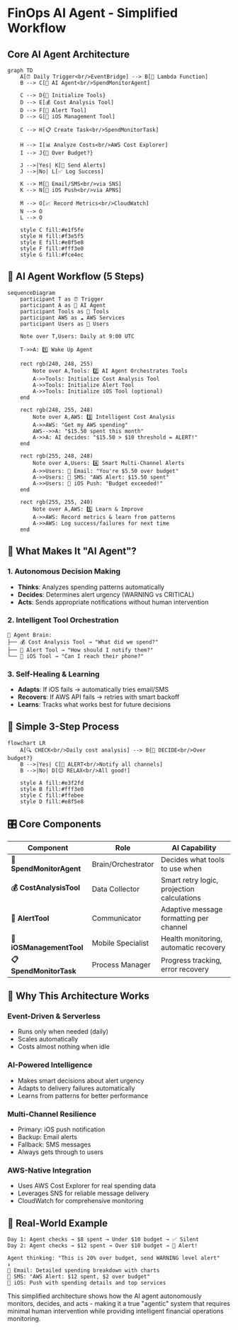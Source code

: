 # FinOps AI Agent - Simplified Workflow

## Core AI Agent Architecture

```mermaid
graph TD
    A[⏰ Daily Trigger<br/>EventBridge] --> B[🚀 Lambda Function]
    B --> C[🤖 AI Agent<br/>SpendMonitorAgent]

    C --> D{🔧 Initialize Tools}
    D --> E[💰 Cost Analysis Tool]
    D --> F[📢 Alert Tool]
    D --> G[📱 iOS Management Tool]

    C --> H[📋 Create Task<br/>SpendMonitorTask]

    H --> I[📊 Analyze Costs<br/>AWS Cost Explorer]
    I --> J{💸 Over Budget?}

    J -->|Yes| K[🚨 Send Alerts]
    J -->|No| L[✅ Log Success]

    K --> M[📧 Email/SMS<br/>via SNS]
    K --> N[📱 iOS Push<br/>via APNS]

    M --> O[📈 Record Metrics<br/>CloudWatch]
    N --> O
    L --> O

    style C fill:#e1f5fe
    style H fill:#f3e5f5
    style E fill:#e8f5e8
    style F fill:#fff3e0
    style G fill:#fce4ec
```

## 🤖 AI Agent Workflow (5 Steps)

```mermaid
sequenceDiagram
    participant T as ⏰ Trigger
    participant A as 🤖 AI Agent
    participant Tools as 🔧 Tools
    participant AWS as ☁️ AWS Services
    participant Users as 👥 Users

    Note over T,Users: Daily at 9:00 UTC

    T->>A: 1️⃣ Wake Up Agent

    rect rgb(240, 248, 255)
        Note over A,Tools: 2️⃣ AI Agent Orchestrates Tools
        A->>Tools: Initialize Cost Analysis Tool
        A->>Tools: Initialize Alert Tool
        A->>Tools: Initialize iOS Tool (optional)
    end

    rect rgb(248, 255, 248)
        Note over A,AWS: 3️⃣ Intelligent Cost Analysis
        A->>AWS: "Get my AWS spending"
        AWS-->>A: "$15.50 spent this month"
        A->>A: AI decides: "$15.50 > $10 threshold = ALERT!"
    end

    rect rgb(255, 248, 248)
        Note over A,Users: 4️⃣ Smart Multi-Channel Alerts
        A->>Users: 📧 Email: "You're $5.50 over budget"
        A->>Users: 📱 SMS: "AWS Alert: $15.50 spent"
        A->>Users: 🍎 iOS Push: "Budget exceeded!"
    end

    rect rgb(255, 255, 240)
        Note over A,AWS: 5️⃣ Learn & Improve
        A->>AWS: Record metrics & learn from patterns
        A->>AWS: Log success/failures for next time
    end
```

## 🧠 What Makes It "AI Agent"?

### **1. Autonomous Decision Making**
- **Thinks**: Analyzes spending patterns automatically
- **Decides**: Determines alert urgency (WARNING vs CRITICAL)
- **Acts**: Sends appropriate notifications without human intervention

### **2. Intelligent Tool Orchestration**
```
🤖 Agent Brain:
├── 💰 Cost Analysis Tool → "What did we spend?"
├── 📢 Alert Tool → "How should I notify them?"
└── 📱 iOS Tool → "Can I reach their phone?"
```

### **3. Self-Healing & Learning**
- **Adapts**: If iOS fails → automatically tries email/SMS
- **Recovers**: If AWS API fails → retries with smart backoff
- **Learns**: Tracks what works best for future decisions

## 🔄 Simple 3-Step Process

```mermaid
flowchart LR
    A[🔍 CHECK<br/>Daily cost analysis] --> B{🎯 DECIDE<br/>Over budget?}
    B -->|Yes| C[📢 ALERT<br/>Notify all channels]
    B -->|No| D[😌 RELAX<br/>All good!]

    style A fill:#e3f2fd
    style B fill:#fff3e0
    style C fill:#ffebee
    style D fill:#e8f5e8
```

## 🎛️ Core Components

| Component | Role | AI Capability |
|-----------|------|---------------|
| **🤖 SpendMonitorAgent** | Brain/Orchestrator | Decides what tools to use when |
| **💰 CostAnalysisTool** | Data Collector | Smart retry logic, projection calculations |
| **📢 AlertTool** | Communicator | Adaptive message formatting per channel |
| **📱 iOSManagementTool** | Mobile Specialist | Health monitoring, automatic recovery |
| **📋 SpendMonitorTask** | Process Manager | Progress tracking, error recovery |

## 🚀 Why This Architecture Works

### **Event-Driven & Serverless**
- Runs only when needed (daily)
- Scales automatically
- Costs almost nothing when idle

### **AI-Powered Intelligence**
- Makes smart decisions about alert urgency
- Adapts to delivery failures automatically
- Learns from patterns for better performance

### **Multi-Channel Resilience**
- Primary: iOS push notification
- Backup: Email alerts
- Fallback: SMS messages
- Always gets through to users

### **AWS-Native Integration**
- Uses AWS Cost Explorer for real spending data
- Leverages SNS for reliable message delivery
- CloudWatch for comprehensive monitoring

## 🎯 Real-World Example

```
Day 1: Agent checks → $8 spent → Under $10 budget → ✅ Silent
Day 2: Agent checks → $12 spent → Over $10 budget → 🚨 Alert!

Agent thinking: "This is 20% over budget, send WARNING level alert"
↓
📧 Email: Detailed spending breakdown with charts
📱 SMS: "AWS Alert: $12 spent, $2 over budget"
🍎 iOS: Push with spending details and top services
```

This simplified architecture shows how the AI agent autonomously monitors, decides, and acts - making it a true "agentic" system that requires minimal human intervention while providing intelligent financial operations monitoring.